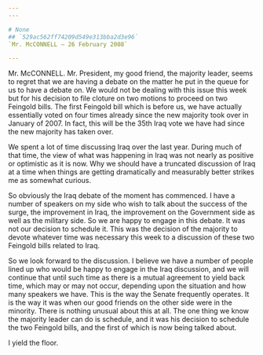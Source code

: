 ```yaml
---
---

# None
## `529ac562ff74209d549e313bba2d3e96`
`Mr. McCONNELL — 26 February 2008`

---
```



Mr. McCONNELL. Mr. President, my good friend, the majority leader, 
seems to regret that we are having a debate on the matter he put in the 
queue for us to have a debate on. We would not be dealing with this 
issue this week but for his decision to file cloture on two motions to 
proceed on two Feingold bills. The first Feingold bill which is before 
us, we have actually essentially voted on four times already since the 
new majority took over in January of 2007. In fact, this will be the 
35th Iraq vote we have had since the new majority has taken over.

We spent a lot of time discussing Iraq over the last year. During 
much of that time, the view of what was happening in Iraq was not 
nearly as positive or optimistic as it is now. Why we should have a 
truncated discussion of Iraq at a time when things are getting 
dramatically and measurably better strikes me as somewhat curious.

So obviously the Iraq debate of the moment has commenced. I have a 
number of speakers on my side who wish to talk about the success of the 
surge, the improvement in Iraq, the improvement on the Government side 
as well as the military side. So we are happy to engage in this debate. 
It was not our decision to schedule it. This was the decision of the 
majority to devote whatever time was necessary this week to a 
discussion of these two Feingold bills related to Iraq.

So we look forward to the discussion. I believe we have a number of 
people lined up who would be happy to engage in the Iraq discussion, 
and we will continue that until such time as there is a mutual 
agreement to yield back time, which may or may not occur, depending 
upon the situation and how many speakers we have. This is the way the 
Senate frequently operates. It is the way it was when our good friends 
on the other side were in the minority. There is nothing unusual about 
this at all. The one thing we know the majority leader can do is 
schedule, and it was his decision to schedule the two Feingold bills, 
and the first of which is now being talked about.

I yield the floor.